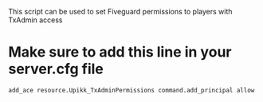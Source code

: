 This script can be used to set Fiveguard permissions to players with TxAdmin access

# Make sure to add this line in your server.cfg file
```add_ace resource.Upikk_TxAdminPermissions command.add_principal allow```
